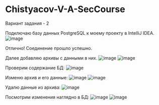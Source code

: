 # Chistyacov-V-A-SecCourse
Вариант задания - 2

Подключаю базу данных PostgreSQL к моему проекту в IntelliJ IDEA.
![image](https://github.com/INTERFEJS/Chistyacov-V-A-SecCourse/assets/96393162/73d6b923-87f2-4886-b565-50a2a6557911)

Отлично! Соединение прошло успешно.

Далее добавляю архивы с данными в них.
![image](https://github.com/INTERFEJS/Chistyacov-V-A-SecCourse/assets/96393162/b8245b5b-6d30-41f2-b8c0-d29ccf4bc3cf)
![image](https://github.com/INTERFEJS/Chistyacov-V-A-SecCourse/assets/96393162/eff90288-27af-4cb6-8be4-d64f1be4ee38)

Проверим содержание БД:
![image](https://github.com/INTERFEJS/Chistyacov-V-A-SecCourse/assets/96393162/65fe2c2f-3d07-403c-ab67-14c10790f117)

Изменю архив и его данные:
![image](https://github.com/INTERFEJS/Chistyacov-V-A-SecCourse/assets/96393162/6e03bb5e-626e-4191-8971-ae8d58884e09)
![image](https://github.com/INTERFEJS/Chistyacov-V-A-SecCourse/assets/96393162/4c01f058-605c-43b1-8117-c75e985402f3)

Удалю данные из архива:
![image](https://github.com/INTERFEJS/Chistyacov-V-A-SecCourse/assets/96393162/2498188c-61d5-4b35-811b-81c1756e93b1)

Посмотрим изменения наглядно в БД:
![image](https://github.com/INTERFEJS/Chistyacov-V-A-SecCourse/assets/96393162/94ebc7bd-3fce-4724-8644-063d1afd71bf)
![image](https://github.com/INTERFEJS/Chistyacov-V-A-SecCourse/assets/96393162/21b49dae-559c-4db3-b750-900e1f3e39ab)
